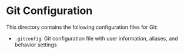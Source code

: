 # Git Configuration

This directory contains the following configuration files for Git:

- `.gitconfig`: Git configuration file with user information, aliases, and behavior settings
